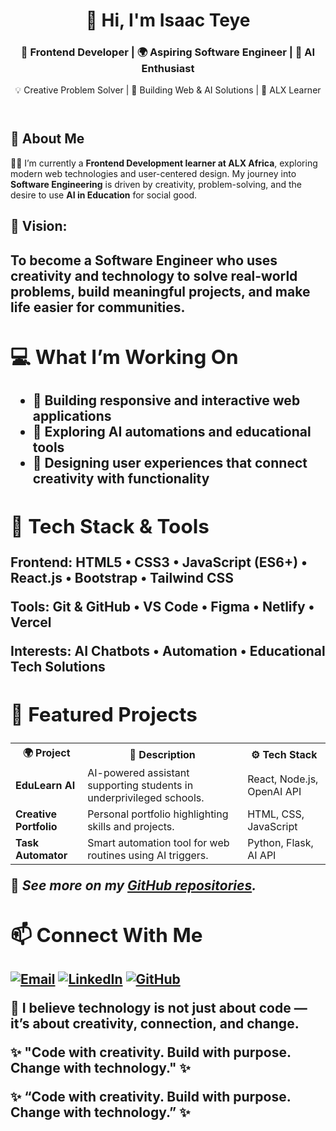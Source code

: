 

  <header>
    <h1>👋 Hi, I'm <span class="highlight">Isaac Teye </span></h1>
    <h3>🚀 Frontend Developer | 🌍 Aspiring Software Engineer | 🤖 AI Enthusiast</h3>
    <p class="typing">💡 Creative Problem Solver | 🎯 Building Web & AI Solutions | 🌱 ALX Learner</p>
  </header>

  <section>
    <h2>🧭 About Me</h2>
    <p>👨‍💻 I’m currently a <strong>Frontend Development learner at ALX Africa</strong>, exploring modern web technologies and user-centered design. My journey into <strong>Software Engineering</strong> is driven by creativity, problem-solving, and the desire to use <strong>AI in Education</strong> for social good.</p>
    <h2>🎯 <strong>Vision:</strong> <h2>
      <p>To become a <strong>Software Engineer</strong> who uses creativity and technology to solve real-world problems, build meaningful projects, and make life easier for communities.</p>

  <section>
    <h2>💻 What I’m Working On</h2>
    <ul>
      <li>🚧 Building responsive and interactive web applications</li>
      <li>🤖 Exploring AI automations and educational tools</li>
      <li>🧩 Designing user experiences that connect creativity with functionality</li>
    </ul>
  </section>

  <section>
    <h2>🧠 Tech Stack & Tools</h2>
    <p><strong>Frontend:</strong> HTML5 • CSS3 • JavaScript (ES6+) • React.js • Bootstrap • Tailwind CSS</p>
    <p><strong>Tools:</strong> Git & GitHub • VS Code • Figma • Netlify • Vercel</p>
    <p><strong>Interests:</strong> AI Chatbots • Automation • Educational Tech Solutions</p>
  </section>

  <section>
    <h2>🌟 Featured Projects</h2>
    <table>
      <tr>
        <th>🌍 Project</th>
        <th>🧾 Description</th>
        <th>⚙️ Tech Stack</th>
      </tr>
      <tr>
        <td><strong>EduLearn AI</strong></td>
        <td>AI-powered assistant supporting students in underprivileged schools.</td>
        <td>React, Node.js, OpenAI API</td>
      </tr>
      <tr>
        <td><strong>Creative Portfolio</strong></td>
        <td>Personal portfolio highlighting skills and projects.</td>
        <td>HTML, CSS, JavaScript</td>
      </tr>
      <tr>
        <td><strong>Task Automator</strong></td>
        <td>Smart automation tool for web routines using AI triggers.</td>
        <td>Python, Flask, AI API</td>
      </tr>
    </table>
    <p>🔗 <em>See more on my <a href="https://github.com/Ikeconz?tab=repositories" class="highlight">GitHub repositories</a>.</em></p>
  </section>

  <section>
    <h2>📫 Connect With Me</h2>
    <div class="social-icons">
      <a href="mailto:teyeisaacnomo10@gmail.com"><img src="https://img.shields.io/badge/Email-%23D14836.svg?style=for-the-badge&logo=gmail&logoColor=white" alt="Email" /></a>
      <a href="https://linkedin.com/in/teye-isaac-9aab8334a/"><img src="https://img.shields.io/badge/LinkedIn-%230A66C2.svg?style=for-the-badge&logo=linkedin&logoColor=white" alt="LinkedIn" /></a>
      <a href="https://github.com/Ikeconz"><img src="https://img.shields.io/badge/GitHub-%23181717.svg?style=for-the-badge&logo=github&logoColor=white" alt="GitHub" /></a>
    </div>
  </section>

  <footer>
    <p>💬 I believe technology is not just about code — it’s about creativity, connection, and change.</p>
    <p>✨ <strong>"Code with creativity. Build with purpose. Change with technology."</strong> ✨</p>
  </footer>

</body>
</html>
  <b>✨ “Code with creativity. Build with purpose. Change with technology.” ✨</b>
</p>
